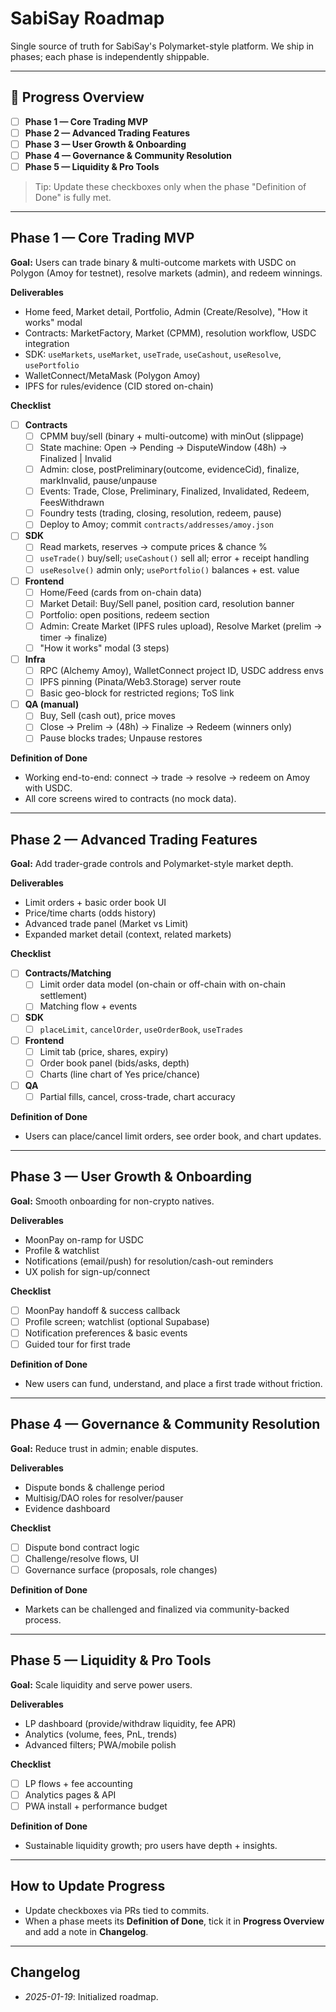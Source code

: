 # SabiSay Roadmap

Single source of truth for SabiSay's Polymarket-style platform. We ship in phases; each phase is independently shippable.

---

## 🧭 Progress Overview

- [ ] **Phase 1 — Core Trading MVP**
- [ ] **Phase 2 — Advanced Trading Features**
- [ ] **Phase 3 — User Growth & Onboarding**
- [ ] **Phase 4 — Governance & Community Resolution**
- [ ] **Phase 5 — Liquidity & Pro Tools**

> Tip: Update these checkboxes only when the phase "Definition of Done" is fully met.

---

## Phase 1 — Core Trading MVP

**Goal:** Users can trade binary & multi-outcome markets with USDC on Polygon (Amoy for testnet), resolve markets (admin), and redeem winnings.

**Deliverables**
- Home feed, Market detail, Portfolio, Admin (Create/Resolve), "How it works" modal
- Contracts: MarketFactory, Market (CPMM), resolution workflow, USDC integration
- SDK: `useMarkets`, `useMarket`, `useTrade`, `useCashout`, `useResolve`, `usePortfolio`
- WalletConnect/MetaMask (Polygon Amoy)
- IPFS for rules/evidence (CID stored on-chain)

**Checklist**
- [ ] **Contracts**
  - [ ] CPMM buy/sell (binary + multi-outcome) with minOut (slippage)
  - [ ] State machine: Open → Pending → DisputeWindow (48h) → Finalized | Invalid
  - [ ] Admin: close, postPreliminary(outcome, evidenceCid), finalize, markInvalid, pause/unpause
  - [ ] Events: Trade, Close, Preliminary, Finalized, Invalidated, Redeem, FeesWithdrawn
  - [ ] Foundry tests (trading, closing, resolution, redeem, pause)
  - [ ] Deploy to Amoy; commit `contracts/addresses/amoy.json`
- [ ] **SDK**
  - [ ] Read markets, reserves → compute prices & chance %
  - [ ] `useTrade()` buy/sell; `useCashout()` sell all; error + receipt handling
  - [ ] `useResolve()` admin only; `usePortfolio()` balances + est. value
- [ ] **Frontend**
  - [ ] Home/Feed (cards from on-chain data)
  - [ ] Market Detail: Buy/Sell panel, position card, resolution banner
  - [ ] Portfolio: open positions, redeem section
  - [ ] Admin: Create Market (IPFS rules upload), Resolve Market (prelim → timer → finalize)
  - [ ] "How it works" modal (3 steps)
- [ ] **Infra**
  - [ ] RPC (Alchemy Amoy), WalletConnect project ID, USDC address envs
  - [ ] IPFS pinning (Pinata/Web3.Storage) server route
  - [ ] Basic geo-block for restricted regions; ToS link
- [ ] **QA (manual)**
  - [ ] Buy, Sell (cash out), price moves
  - [ ] Close → Prelim → (48h) → Finalize → Redeem (winners only)
  - [ ] Pause blocks trades; Unpause restores

**Definition of Done**
- Working end-to-end: connect → trade → resolve → redeem on Amoy with USDC.
- All core screens wired to contracts (no mock data).

---

## Phase 2 — Advanced Trading Features

**Goal:** Add trader-grade controls and Polymarket-style market depth.

**Deliverables**
- Limit orders + basic order book UI
- Price/time charts (odds history)
- Advanced trade panel (Market vs Limit)
- Expanded market detail (context, related markets)

**Checklist**
- [ ] **Contracts/Matching**
  - [ ] Limit order data model (on-chain or off-chain with on-chain settlement)
  - [ ] Matching flow + events
- [ ] **SDK**
  - [ ] `placeLimit`, `cancelOrder`, `useOrderBook`, `useTrades`
- [ ] **Frontend**
  - [ ] Limit tab (price, shares, expiry)
  - [ ] Order book panel (bids/asks, depth)
  - [ ] Charts (line chart of Yes price/chance)
- [ ] **QA**
  - [ ] Partial fills, cancel, cross-trade, chart accuracy

**Definition of Done**
- Users can place/cancel limit orders, see order book, and chart updates.

---

## Phase 3 — User Growth & Onboarding

**Goal:** Smooth onboarding for non-crypto natives.

**Deliverables**
- MoonPay on-ramp for USDC
- Profile & watchlist
- Notifications (email/push) for resolution/cash-out reminders
- UX polish for sign-up/connect

**Checklist**
- [ ] MoonPay handoff & success callback
- [ ] Profile screen; watchlist (optional Supabase)
- [ ] Notification preferences & basic events
- [ ] Guided tour for first trade

**Definition of Done**
- New users can fund, understand, and place a first trade without friction.

---

## Phase 4 — Governance & Community Resolution

**Goal:** Reduce trust in admin; enable disputes.

**Deliverables**
- Dispute bonds & challenge period
- Multisig/DAO roles for resolver/pauser
- Evidence dashboard

**Checklist**
- [ ] Dispute bond contract logic
- [ ] Challenge/resolve flows, UI
- [ ] Governance surface (proposals, role changes)

**Definition of Done**
- Markets can be challenged and finalized via community-backed process.

---

## Phase 5 — Liquidity & Pro Tools

**Goal:** Scale liquidity and serve power users.

**Deliverables**
- LP dashboard (provide/withdraw liquidity, fee APR)
- Analytics (volume, fees, PnL, trends)
- Advanced filters; PWA/mobile polish

**Checklist**
- [ ] LP flows + fee accounting
- [ ] Analytics pages & API
- [ ] PWA install + performance budget

**Definition of Done**
- Sustainable liquidity growth; pro users have depth + insights.

---

## How to Update Progress

- Update checkboxes via PRs tied to commits.
- When a phase meets its **Definition of Done**, tick it in **Progress Overview** and add a note in **Changelog**.

---

## Changelog

- _2025-01-19_: Initialized roadmap.
